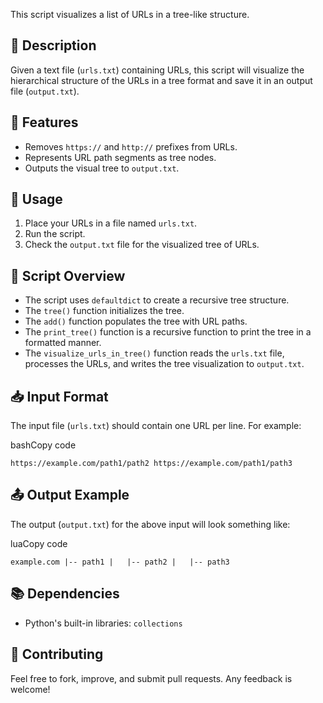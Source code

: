 

This script visualizes a list of URLs in a tree-like structure.

## 📜 Description

Given a text file (`urls.txt`) containing URLs, this script will visualize the hierarchical structure of the URLs in a tree format and save it in an output file (`output.txt`).

## 📌 Features

- Removes `https://` and `http://` prefixes from URLs.
- Represents URL path segments as tree nodes.
- Outputs the visual tree to `output.txt`.

## 🚀 Usage

1. Place your URLs in a file named `urls.txt`.
2. Run the script.
3. Check the `output.txt` file for the visualized tree of URLs.

## 📄 Script Overview

- The script uses `defaultdict` to create a recursive tree structure.
- The `tree()` function initializes the tree.
- The `add()` function populates the tree with URL paths.
- The `print_tree()` function is a recursive function to print the tree in a formatted manner.
- The `visualize_urls_in_tree()` function reads the `urls.txt` file, processes the URLs, and writes the tree visualization to `output.txt`.

## 📥 Input Format

The input file (`urls.txt`) should contain one URL per line. For example:

bashCopy code

`https://example.com/path1/path2 https://example.com/path1/path3`

## 📤 Output Example

The output (`output.txt`) for the above input will look something like:

luaCopy code

`example.com |-- path1 |   |-- path2 |   |-- path3`

## 📚 Dependencies

- Python's built-in libraries: `collections`

## 🤝 Contributing

Feel free to fork, improve, and submit pull requests. Any feedback is welcome!